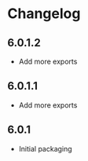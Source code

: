 # Changelog

## 6.0.1.2

- Add more exports

## 6.0.1.1

- Add more exports

## 6.0.1

- Initial packaging
